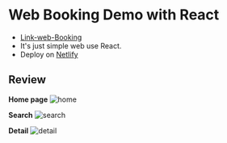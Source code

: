 # Web Booking Demo with React

- [Link-web-Booking](https://booking-demo-reactjs.netlify.app/)
- It's just simple web use React.
- Deploy on [Netlify](https://app.netlify.com/)

## Review

**Home page**
![home](https://github.com/tennitien/web-booking-react-demo/assets/136183299/1a122dfb-928c-4832-a30a-029c05923713)

**Search**
![search](https://github.com/tennitien/web-booking-react-demo/assets/136183299/0e6af51c-4cf0-4046-9fcc-840898febc81)

**Detail**
![detail](https://github.com/tennitien/web-booking-react-demo/assets/136183299/e803e2f8-1251-424c-877d-5bcc07d00bfb)
